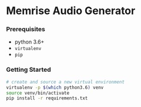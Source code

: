 Memrise Audio Generator
=======================

### Prerequisites

- python 3.6+
- `virtualenv`
- `pip`

### Getting Started

```bash
# create and source a new virtual environment
virtualenv -p $(which python3.6) venv
source venv/bin/activate
pip install -r requirements.txt
```

